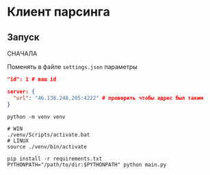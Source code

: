 # Клиент парсинга

## Запуск

СНАЧАЛА 

Поменять в файле ```settings.json``` параметры
```json
"id": 1 # ваш id

server: {
  "url": "46.138.248.205:4222" # проверить чтобы адрес был таким
} 

```


```shell
python -m venv venv

# WIN
./venv/Scripts/activate.bat
# LINUX
source ./venv/bin/activate

pip install -r requirements.txt
PYTHONPATH="/path/to/dir:$PYTHONPATH" python main.py

```